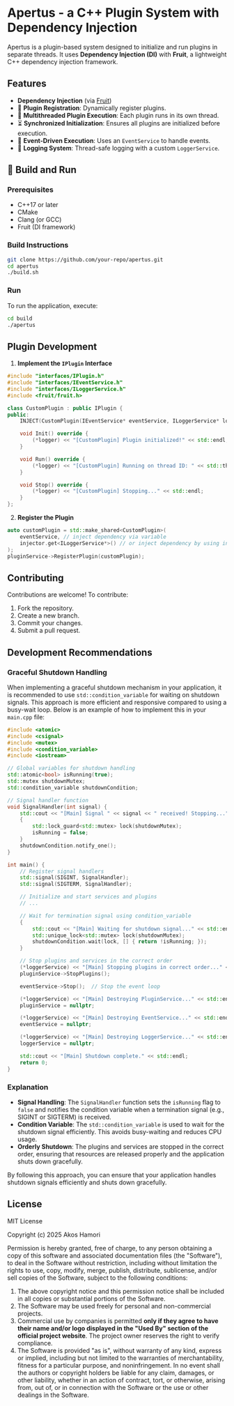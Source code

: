 # Apertus - a C++ Plugin System with Dependency Injection

Apertus is a plugin-based system designed to initialize and run plugins in separate threads. It uses **Dependency Injection (DI)** with **Fruit**, a lightweight C++ dependency injection framework.


## Features
-   **Dependency Injection** (via [Fruit](https://github.com/google/fruit))
- 🧩 **Plugin Registration**: Dynamically register plugins.
- 🚀 **Multithreaded Plugin Execution**: Each plugin runs in its own thread.
- ⏳ **Synchronized Initialization**: Ensures all plugins are initialized before execution.
- 🔄 **Event-Driven Execution**: Uses an `EventService` to handle events.
- 📜 **Logging System**: Thread-safe logging with a custom `LoggerService`.


## 🔧 Build and Run

### Prerequisites
- C++17 or later
- CMake
- Clang (or GCC)
- Fruit (DI framework)

### Build Instructions
```sh
git clone https://github.com/your-repo/apertus.git
cd apertus
./build.sh
```

### Run

To run the application, execute:
```sh
cd build
./apertus
```


## Plugin Development

1. **Implement the `IPlugin` Interface**
```cpp
#include "interfaces/IPlugin.h"
#include "interfaces/IEventService.h"
#include "interfaces/ILoggerService.h"
#include <fruit/fruit.h>

class CustomPlugin : public IPlugin {
public:
    INJECT(CustomPlugin(IEventService* eventService, ILoggerService* logger));

    void Init() override {
        (*logger) << "[CustomPlugin] Plugin initialized!" << std::endl;
    }

    void Run() override {
        (*logger) << "[CustomPlugin] Running on thread ID: " << std::this_thread::get_id() << std::endl;
    }

    void Stop() override {
        (*logger) << "[CustomPlugin] Stopping..." << std::endl;
    }
};
```

2. **Register the Plugin**
```cpp
auto customPlugin = std::make_shared<CustomPlugin>(
    eventService, // inject dependency via variable
    injector.get<ILoggerService*>() // or inject dependency by using injector.get() with an interface
);
pluginService->RegisterPlugin(customPlugin);
```

## Contributing
Contributions are welcome! To contribute:
1. Fork the repository.
2. Create a new branch.
3. Commit your changes.
4. Submit a pull request.


## Development Recommendations

### Graceful Shutdown Handling

When implementing a graceful shutdown mechanism in your application, it is recommended to use `std::condition_variable` for waiting on shutdown signals. This approach is more efficient and responsive compared to using a busy-wait loop. Below is an example of how to implement this in your `main.cpp` file:

```cpp
#include <atomic>
#include <csignal>
#include <mutex>
#include <condition_variable>
#include <iostream>

// Global variables for shutdown handling
std::atomic<bool> isRunning(true);
std::mutex shutdownMutex;
std::condition_variable shutdownCondition;

// Signal handler function
void SignalHandler(int signal) {
    std::cout << "[Main] Signal " << signal << " received! Stopping..." << std::endl;
    {
        std::lock_guard<std::mutex> lock(shutdownMutex);
        isRunning = false;
    }
    shutdownCondition.notify_one();
}

int main() {
    // Register signal handlers
    std::signal(SIGINT, SignalHandler);
    std::signal(SIGTERM, SignalHandler);

    // Initialize and start services and plugins
    // ...

    // Wait for termination signal using condition_variable
    {
        std::cout << "[Main] Waiting for shutdown signal..." << std::endl;
        std::unique_lock<std::mutex> lock(shutdownMutex);
        shutdownCondition.wait(lock, [] { return !isRunning; });
    }

    // Stop plugins and services in the correct order
    (*loggerService) << "[Main] Stopping plugins in correct order..." << std::endl;
    pluginService->StopPlugins();

    eventService->Stop();  // Stop the event loop

    (*loggerService) << "[Main] Destroying PluginService..." << std::endl;
    pluginService = nullptr;

    (*loggerService) << "[Main] Destroying EventService..." << std::endl;
    eventService = nullptr;

    (*loggerService) << "[Main] Destroying LoggerService..." << std::endl;
    loggerService = nullptr;

    std::cout << "[Main] Shutdown complete." << std::endl;
    return 0;
}
```

### Explanation

- **Signal Handling**: The `SignalHandler` function sets the `isRunning` flag to `false` and notifies the condition variable when a termination signal (e.g., SIGINT or SIGTERM) is received.
- **Condition Variable**: The `std::condition_variable` is used to wait for the shutdown signal efficiently. This avoids busy-waiting and reduces CPU usage.
- **Orderly Shutdown**: The plugins and services are stopped in the correct order, ensuring that resources are released properly and the application shuts down gracefully.

By following this approach, you can ensure that your application handles shutdown signals efficiently and shuts down gracefully.


## License

MIT License

Copyright (c) 2025 Akos Hamori

Permission is hereby granted, free of charge, to any person obtaining a copy of this software and associated documentation files (the "Software"), to deal in the Software without restriction, including without limitation the rights to use, copy, modify, merge, publish, distribute, sublicense, and/or sell copies of the Software, subject to the following conditions:

1. The above copyright notice and this permission notice shall be included in all copies or substantial portions of the Software.
2. The Software may be used freely for personal and non-commercial projects.
3. Commercial use by companies is permitted **only if they agree to have their name and/or logo displayed in the "Used By" section of the official project website**. The project owner reserves the right to verify compliance.
4. The Software is provided "as is", without warranty of any kind, express or implied, including but not limited to the warranties of merchantability, fitness for a particular purpose, and noninfringement. In no event shall the authors or copyright holders be liable for any claim, damages, or other liability, whether in an action of contract, tort, or otherwise, arising from, out of, or in connection with the Software or the use or other dealings in the Software.

